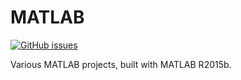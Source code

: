 # MATLAB

[![GitHub issues](https://img.shields.io/github/issues/Carla-de-Beer/MATLAB.svg?style=flat-square)](https://github.com/Carla-de-Beer/Processing/issues)

Various MATLAB projects, built with MATLAB R2015b.
